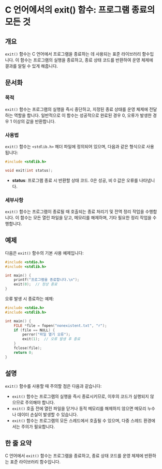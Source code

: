 <!--
Meta Description: # C 언어에서의 exit() 함수: 프로그램 종료의 모든 것 ## 개요 `exit()` 함수는 C 언어에서 프로그램을 종료하는 데 사용되는 표준 라이브러리 함수입니다. 이 함수는 프로그램의 실행을 종료하고, 종료 상태 코드를 반환하여 운영 체제에 결과를 알릴 수 있게...
Meta Keywords: exit, 함수는, include, 프로그램의, stdlib
-->

# C 언어에서의 exit() 함수: 프로그램 종료의 모든 것

## 개요
`exit()` 함수는 C 언어에서 프로그램을 종료하는 데 사용되는 표준 라이브러리 함수입니다. 이 함수는 프로그램의 실행을 종료하고, 종료 상태 코드를 반환하여 운영 체제에 결과를 알릴 수 있게 해줍니다.

## 문서화
### 목적
`exit()` 함수는 프로그램의 실행을 즉시 중단하고, 지정된 종료 상태를 운영 체제에 전달하는 역할을 합니다. 일반적으로 이 함수는 성공적으로 완료된 경우 0, 오류가 발생한 경우 1 이상의 값을 반환합니다.

### 사용법
`exit()` 함수는 `<stdlib.h>` 헤더 파일에 정의되어 있으며, 다음과 같은 형식으로 사용됩니다:

```c
#include <stdlib.h>

void exit(int status);
```

- **status**: 프로그램 종료 시 반환할 상태 코드. 0은 성공, 비 0 값은 오류를 나타냅니다.

### 세부사항
`exit()` 함수는 프로그램이 종료될 때 호출되는 종료 처리기 및 전역 정리 작업을 수행합니다. 이 함수는 모든 열린 파일을 닫고, 메모리를 해제하며, 기타 필요한 정리 작업을 수행합니다.

## 예제
다음은 `exit()` 함수의 기본 사용 예제입니다:

```c
#include <stdio.h>
#include <stdlib.h>

int main() {
    printf("프로그램을 종료합니다.\n");
    exit(0);  // 정상 종료
}
```

오류 발생 시 종료하는 예제:

```c
#include <stdio.h>
#include <stdlib.h>

int main() {
    FILE *file = fopen("nonexistent.txt", "r");
    if (file == NULL) {
        perror("파일 열기 오류");
        exit(1);  // 오류 발생 후 종료
    }
    fclose(file);
    return 0;
}
```

## 설명
`exit()` 함수를 사용할 때 주의할 점은 다음과 같습니다:
- `exit()` 함수는 프로그램의 실행을 즉시 종료시키므로, 이후의 코드가 실행되지 않으므로 주의해야 합니다.
- `exit()` 호출 전에 열린 파일을 닫거나 동적 메모리를 해제하지 않으면 메모리 누수나 데이터 손실이 발생할 수 있습니다.
- `exit()` 함수는 프로그램의 모든 스레드에서 호출될 수 있으며, 다중 스레드 환경에서는 주의가 필요합니다.

## 한 줄 요약
C 언어에서 `exit()` 함수는 프로그램을 종료하고, 종료 상태 코드를 운영 체제에 반환하는 표준 라이브러리 함수입니다.